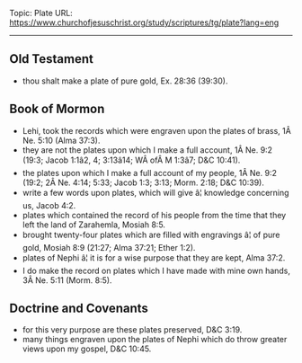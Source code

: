 Topic: Plate
URL: https://www.churchofjesuschrist.org/study/scriptures/tg/plate?lang=eng

---

## Old Testament

- thou shalt make a plate of pure gold, Ex. 28:36 (39:30).

## Book of Mormon

- Lehi, took the records which were engraven upon the plates of brass, 1Â Ne. 5:10 (Alma 37:3).
- they are not the plates upon which I make a full account, 1Â Ne. 9:2 (19:3; Jacob 1:1â2, 4; 3:13â14; WÂ ofÂ M 1:3â7; D&C 10:41).
- the plates upon which I make a full account of my people, 1Â Ne. 9:2 (19:2; 2Â Ne. 4:14; 5:33; Jacob 1:3; 3:13; Morm. 2:18; D&C 10:39).
- write a few words upon plates, which will give â¦ knowledge concerning us, Jacob 4:2.
- plates which contained the record of his people from the time that they left the land of Zarahemla, Mosiah 8:5.
- brought twenty-four plates which are filled with engravings â¦ of pure gold, Mosiah 8:9 (21:27; Alma 37:21; Ether 1:2).
- plates of Nephi â¦ it is for a wise purpose that they are kept, Alma 37:2.
- I do make the record on plates which I have made with mine own hands, 3Â Ne. 5:11 (Morm. 8:5).

## Doctrine and Covenants

- for this very purpose are these plates preserved, D&C 3:19.
- many things engraven upon the plates of Nephi which do throw greater views upon my gospel, D&C 10:45.

